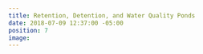 ```yaml
---
title: Retention, Detention, and Water Quality Ponds
date: 2018-07-09 12:37:00 -05:00
position: 7
image: 
---
```


